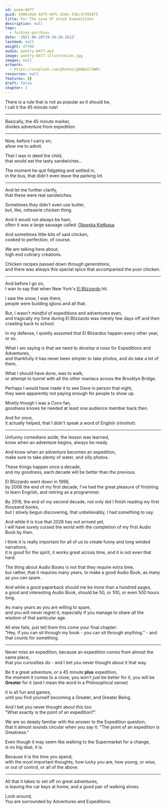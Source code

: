 ```yaml
---
id: poem-0477
guid: 5406c0eb-4d75-44fc-834c-336c373930f5
title: For The Love Of Great Expeditions
description: null
tags:
  - furkies-purrkies
date: '2021-06-20T19:38:26.261Z'
lastmod: null
weight: 47700
audio: poetry-0477.mp3
image: poetry-0477-illustration.jpg
images: null
artwork:
  - https://unsplash.com/photos/gOHBaIl5WRc
resources: null
features: {}
draft: false
chapter: 3
---
```


There is a rule that is not as popular as it should be,\
I call it the 45 minute rule!

---

Basically, the 45 minute marker,\
divides adventure from expedition.

---

Now, before I carry on,\
allow me to admit.

That I was in deed the child,\
that would eat the tasty sandwiches...

The moment he quit fidgeting and settled in,\
in the bus, that didn't even leave the parking lot.

---

And let me further clarify,\
that these were real sandwiches.

Sometimes they didn't even use butter,\
but, like, rotisserie chicken thing.

And it would not always be ham,\
often it was a large sausage called: [Oławska Kiełbasa](https://www.google.com/search?q=o%C5%82awska+kie%C5%82basa).

And sometimes little bits of said chicken,\
cooked to perfection, of course.

We are talking here about,\
high end culinary creations.

Chicken recipes passed down *through generations*,\
and there was always this special spice that accompanied the poor chicken.

---

And before I go on,\
I wan to say that when New York's [El Blizzardo](https://www.youtube.com/watch?v=agS48ZisZEE) hit.

I saw the snow, I was there,\
people were building igloos and all that.

But, I wasn't *mindful* of expeditions and adventures even,\
and tragically my time during El Blizzardo was merely few days off and then crawling back to school.

In my defense, I quietly assumed that El Blizardos happen every other year,\
or so.

What I am saying is that we need to *develop a nose* for Expeditions and Adventures,\
and thankfully it has never been simpler to take photos, and do take a lot of them,

What I should have done, was to walk,\
or attempt to tunnel with all the other maniacs across the Brooklyn Bridge.

Perhaps I would have made it to see Dave in person that night,\
they were apparently not paying enough for people to show up.

Mostly though I was a Coco fan,\
goodness knows he needed at least one audience member back then.

And for once,\
it actually helped, that I didn't speak a word of English (*rimshot*).

---

Unfunny comedians aside, the lesson was learned,\
know when an adventure begins, always be ready.

And know when an adventure becomes an expedition,\
make sure to take plenty of water, and silly photos.

These things happen once a decade,\
and my goodness, each decade will be better than the previous.

El Blizzardo went down in 1996,\
by 2006 the end of my first decade, I've had the great pleasure of finishing to learn Engrish, and retiring as a programmer.

By 2016, the end of my second decade, not only did I finish reading my first thousand books,\
but I slowly begun discovering, that unbelievably, I had something to say.

And while it is true that 2026 has not arrived yet,\
I will have surely cursed the world with the completion of my first Audio Book by then.

I think it is really important for all of us to create funny and long winded narrations,\
it is good for the spirit, it works great across time, and it is not even that hard.

The thing about Audio Books is not that they require extra time,\
bur rather, that it requires many years, to make a good Audio Book, as many as you can spare.

And while a good paperback should me be more than a hundred pages,\
a good and interesting Audio Book, should be 50, or 100, or even 500 hours long.

As many years as you are willing to spare,\
and you will never regret it, especially if you manage to share *all* the wisdom of that particular age.

All else fails, just tell them this come your final chapter:\
"Hey, if you can sit through my book - you can sit through anything." - and that counts for something.

---

Never miss an expedition, because an expedition comes from almost the same place,\
that you curiosities do - and I bet you never thought about it that way.

Be it a great adventure, or a 45 minute **plus** expedition,\
the moment it comes to a close, you won't just be better for it, you will be **Greater** for it (and I mean the word in a Philosophical sense)

It is all fun and games,\
until you find yourself becoming a Greater, and Greater Being.

And I bet you never thought about this too:\
"What exactly is the point of an expedition?".

We are so deeply familiar with the answer to the Expedition question,\
that it almost sounds circular when you say it: "The point of an expedition is Greatness."

Even though it may seem like walking to the Supermarket for a change,\
is no big deal, it is.

Because it is the time you spend,\
with the most important thoughts, how lucky you are, how young, or wise, or out of control, or all of the above.

---

All that it takes to set off on great adventures,\
is leaving the car keys at home; and a good pair of walking shoes.

Look around,\
You are surrounded by Adventures and Expeditions.
